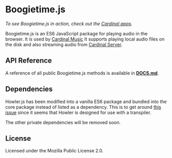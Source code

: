# Boogietime.js

*To see Boogietime.js in action, check out the
[Cardinal apps](https://cardinalapps.xyz).*

Boogietime.js is an ES6 JavaScript package for playing audio in the browser. It
is used by [Cardinal Music](https://cardinalapps.xyz/en/cardinal-music) It
supports playing local audio files on the disk and also streaming audio from
[Cardinal Server](https://cardinalapps.xyz/en/cardinal-server).

## API Reference

A reference of all public Boogietime.js methods is available in
**[DOCS.md](DOCS.md)**.

## Dependencies

Howler.js has been modified into a vanilla ES6 package and bundled into the core
package instead of listed as a dependency. This is to get around [this
issue](https://github.com/goldfire/howler.js/issues/688) since it seems that
Howler is designed for use with a transpiler.

The other private dependencies will be removed soon.

## License

Licensed under the Mozilla Public License 2.0.